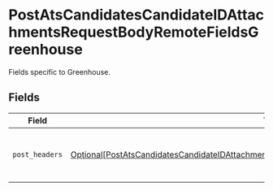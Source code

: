 # PostAtsCandidatesCandidateIDAttachmentsRequestBodyRemoteFieldsGreenhouse

Fields specific to Greenhouse.


## Fields

| Field                                                                                                                                                                                                           | Type                                                                                                                                                                                                            | Required                                                                                                                                                                                                        | Description                                                                                                                                                                                                     |
| --------------------------------------------------------------------------------------------------------------------------------------------------------------------------------------------------------------- | --------------------------------------------------------------------------------------------------------------------------------------------------------------------------------------------------------------- | --------------------------------------------------------------------------------------------------------------------------------------------------------------------------------------------------------------- | --------------------------------------------------------------------------------------------------------------------------------------------------------------------------------------------------------------- |
| `post_headers`                                                                                                                                                                                                  | [Optional[PostAtsCandidatesCandidateIDAttachmentsRequestBodyRemoteFieldsGreenhousePostHeaders]](../../models/operations/postatscandidatescandidateidattachmentsrequestbodyremotefieldsgreenhousepostheaders.md) | :heavy_minus_sign:                                                                                                                                                                                              | Headers we will pass with `POST` requests to Greenhouse.                                                                                                                                                        |